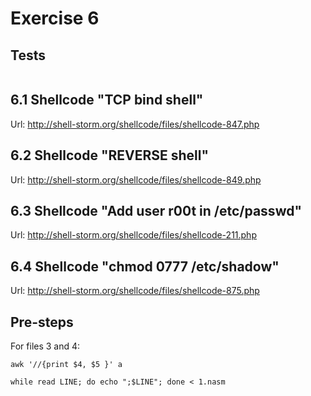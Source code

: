 # Exercise 6

## Tests

```
```

## 6.1 Shellcode "TCP bind shell" 

Url: http://shell-storm.org/shellcode/files/shellcode-847.php

## 6.2 Shellcode "REVERSE shell"

Url: http://shell-storm.org/shellcode/files/shellcode-849.php

## 6.3 Shellcode "Add user r00t in /etc/passwd"

Url: http://shell-storm.org/shellcode/files/shellcode-211.php

## 6.4 Shellcode "chmod 0777 /etc/shadow"

Url: http://shell-storm.org/shellcode/files/shellcode-875.php


## Pre-steps
For files 3 and 4:
```
awk '//{print $4, $5 }' a
```

```
while read LINE; do echo ";$LINE"; done < 1.nasm
```
